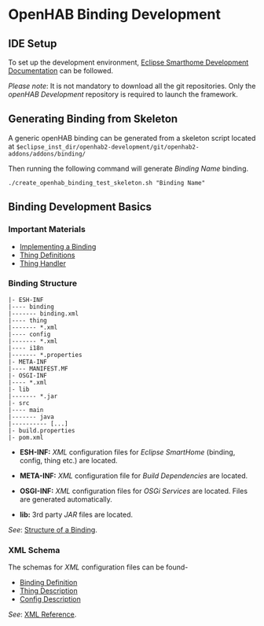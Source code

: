 # OpenHAB Binding Development


## IDE Setup

To set up the development environment, [Eclipse Smarthome Development Documentation](https://www.eclipse.org/smarthome/documentation/development/ide.html "IDE Setup")  can be followed.

_Please note_: It is not mandatory to download all the git repositories. Only the _openHAB Development_ repository is required to launch the framework.


## Generating Binding from Skeleton

A generic openHAB binding can be generated from a skeleton script located at `$eclipse_inst_dir/openhab2-development/git/openhab2-addons/addons/binding/`

Then running the following command will generate _Binding Name_ binding.
```shell
./create_openhab_binding_test_skeleton.sh "Binding Name"
```


## Binding Development Basics


### Important Materials

- [Implementing a Binding](https://www.eclipse.org/smarthome/documentation/development/bindings/how-to.html "Implementing a Binding")
- [Thing Definitions](https://www.eclipse.org/smarthome/documentation/development/bindings/thing-definition.html "Thing Definitions")
- [Thing Handler](https://www.eclipse.org/smarthome/documentation/development/bindings/thing-handler.html "Thing Handler")



### Binding Structure

```
|- ESH-INF
|---- binding
|------- binding.xml
|---- thing
|------- *.xml
|---- config
|------- *.xml
|---- i18n
|------- *.properties
|- META-INF
|---- MANIFEST.MF
|- OSGI-INF
|---- *.xml
|- lib
|------- *.jar
|- src
|---- main
|------- java
|---------- [...]
|- build.properties
|- pom.xml
```

- **ESH-INF:** _XML_ configuration files for _Eclipse SmartHome_ (binding, config, thing etc.) are located. 

- **META-INF:** _XML_ configuration file for _Build Dependencies_ are located. 

- **OSGI-INF:** _XML_ configuration files for _OSGi Services_ are located. Files are generated automatically.

- **lib:** 3rd party _JAR_ files are located.

_See_: [Structure of a Binding](https://www.eclipse.org/smarthome/documentation/development/bindings/how-to.html#structure-of-a-binding "Structure of a Binding").



### XML Schema

The schemas for _XML_ configuration files can be found-

- [Binding Definition](https://eclipse.org/smarthome/schemas/config-description-1.0.0.xsd "ESH Binding Definition Schema")
- [Thing Description](https://www.eclipse.org/smarthome/schemas/thing-description-1.0.0.xsd "ESH Thing Description Schema")
- [Config Description](https://eclipse.org/smarthome/schemas/config-description-1.0.0.xsd "ESH Config Description Schema")

_See_: [XML Reference](https://www.eclipse.org/smarthome/documentation/development/bindings/xml-reference.html#bridges-and-thing-descriptions "XML Reference").
